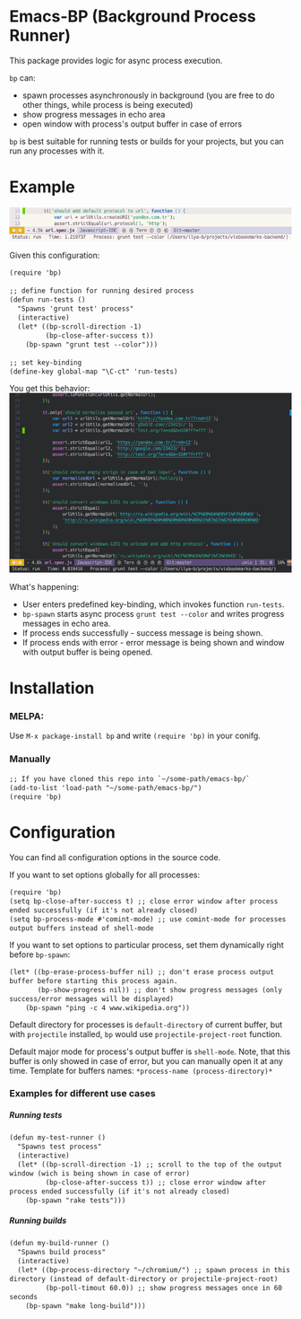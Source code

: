 # Emacs-BP (Background Process Runner)
This package provides logic for async process execution.

`bp` can:
- spawn processes asynchronously in background (you are free to do other things, while process is being executed)
- show progress messages in echo area
- open window with process's output buffer in case of errors

`bp` is best suitable for running tests or builds for your projects, but you can run any processes with it. 

# Example
![progress-messages  example](./img/progress-messages.gif)

Given this configuration:
```elisp
(require 'bp)

;; define function for running desired process
(defun run-tests ()
  "Spawns 'grunt test' process"
  (interactive)
  (let* ((bp-scroll-direction -1)
         (bp-close-after-success t))
    (bp-spawn "grunt test --color")))

;; set key-binding
(define-key global-map "\C-ct" 'run-tests)
```
You get this behavior:
![grunt test example](./img/run-grunt-test.gif)

What's happening:
- User enters predefined key-binding, which invokes function `run-tests`.
- `bp-spawn` starts async process `grunt test --color` and writes progress messages in echo area.
- If process ends successfully - success message is being shown.
- If process ends with error - error message is being shown and window with output buffer is being opened.

# Installation
### MELPA:
Use `M-x package-install bp` and write `(require 'bp)` in your conifg.

### Manually
```elisp
;; If you have cloned this repo into `~/some-path/emacs-bp/`
(add-to-list 'load-path "~/some-path/emacs-bp/")
(require 'bp)
```

# Configuration
You can find all configuration options in the source code.

If you want to set options globally for all processes:
```elisp
(require 'bp)
(setq bp-close-after-success t) ;; close error window after process ended successfully (if it's not already closed)
(setq bp-process-mode #'comint-mode) ;; use comint-mode for processes output buffers instead of shell-mode
```

If you want to set options to particular process, set them dynamically right before `bp-spawn`:
```elisp
(let* ((bp-erase-process-buffer nil) ;; don't erase process output buffer before starting this process again.
       (bp-show-progress nil)) ;; don't show progress messages (only success/error messages will be displayed)
    (bp-spawn "ping -c 4 www.wikipedia.org"))
```

Default directory for processes is `default-directory` of current buffer, but with `projectile` installed, `bp` would use `projectile-project-root` function.

Default major mode for process's output buffer is `shell-mode`. Note, that this buffer is only showed in case of error, but you can manually open it at any time. Template for buffers names: `*process-name (process-directory)*`

### Examples for different use cases
##### Running tests
```elisp
(defun my-test-runner ()
  "Spawns test process"
  (interactive)
  (let* ((bp-scroll-direction -1) ;; scroll to the top of the output window (wich is being shown in case of error)
         (bp-close-after-success t)) ;; close error window after process ended successfully (if it's not already closed)
    (bp-spawn "rake tests")))
```
##### Running builds
```elisp
(defun my-build-runner ()
  "Spawns build process"
  (interactive)
  (let* ((bp-process-directory "~/chromium/") ;; spawn process in this directory (instead of default-directory or projectile-project-root)
         (bp-poll-timout 60.0)) ;; show progress messages once in 60 seconds
    (bp-spawn "make long-build")))
```

